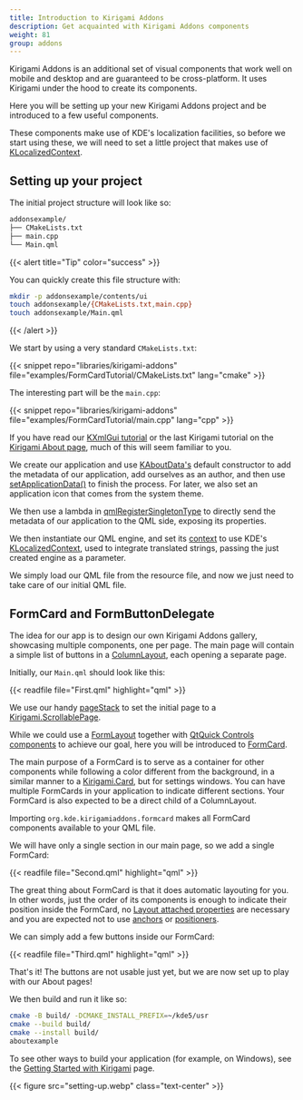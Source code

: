 ```yaml
---
title: Introduction to Kirigami Addons
description: Get acquainted with Kirigami Addons components
weight: 81
group: addons
---
```


Kirigami Addons is an additional set of visual components that work well on mobile and desktop and are guaranteed to be cross-platform. It uses Kirigami under the hood to create its components.

Here you will be setting up your new Kirigami Addons project and be introduced to a few useful components.

These components make use of KDE's localization facilities, so before we start using these, we will need to set a little project that makes use of [KLocalizedContext](docs:ki18n;KLocalizedContext).

## Setting up your project

The initial project structure will look like so:

```bash
addonsexample/
├── CMakeLists.txt
├── main.cpp
└── Main.qml
```

{{< alert title="Tip" color="success" >}}

You can quickly create this file structure with:

```bash
mkdir -p addonsexample/contents/ui
touch addonsexample/{CMakeLists.txt,main.cpp}
touch addonsexample/Main.qml
```

{{< /alert >}}

We start by using a very standard `CMakeLists.txt`:

{{< snippet repo="libraries/kirigami-addons" file="examples/FormCardTutorial/CMakeLists.txt" lang="cmake" >}}

The interesting part will be the `main.cpp`:

{{< snippet repo="libraries/kirigami-addons" file="examples/FormCardTutorial/main.cpp" lang="cpp" >}}

If you have read our [KXmlGui tutorial](/docs/getting-started/kxmlgui) or the last Kirigami tutorial on the [Kirigami About page](/docs/getting-started/kirigami/advanced-add_about_page), much of this will seem familiar to you.

We create our application and use [KAboutData's](docs:kcoreaddons;KAboutData) default constructor to add the metadata of our application, add ourselves as an author, and then use [setApplicationData()](docs:kcoreaddons;KAboutData::setApplicationData) to finish the process. For later, we also set an application icon that comes from the system theme.

We then use a lambda in [qmlRegisterSingletonType](docs:qtqml;QQmlEngine::qmlRegisterSingletonType) to directly send the metadata of our application to the QML side, exposing its properties.

We then instantiate our QML engine, and set its [context](docs:qtqml;QQmlContext) to use KDE's [KLocalizedContext](docs:ki18n;KLocalizedContext), used to integrate translated strings, passing the just created engine as a parameter.

We simply load our QML file from the resource file, and now we just need to take care of our initial QML file.

## FormCard and FormButtonDelegate

The idea for our app is to design our own Kirigami Addons gallery, showcasing multiple components, one per page. The main page will contain a simple list of buttons in a [ColumnLayout](https://doc.qt.io/qt-6/qml-qtquick-layouts-columnlayout.html), each opening a separate page.

Initially, our `Main.qml` should look like this:

{{< readfile file="First.qml" highlight="qml" >}}

We use our handy [pageStack](/docs/getting-started/kirigami/components-pagerow_pagestack) to set the initial page to a [Kirigami.ScrollablePage](docs:kirigami2;ScrollablePage).

While we could use a [FormLayout](/docs/getting-started/kirigami/components-formlayouts) together with [QtQuick Controls components](components-controls) to achieve our goal, here you will be introduced to [FormCard](https://api.kde.org/frameworks/kirigami-addons/html/classFormCard.html).

The main purpose of a FormCard is to serve as a container for other components while following a color different from the background, in a similar manner to a [Kirigami.Card](docs:kirigami2;Card), but for settings windows. You can have multiple FormCards in your application to indicate different sections. Your FormCard is also expected to be a direct child of a ColumnLayout.

Importing `org.kde.kirigamiaddons.formcard` makes all FormCard components available to your QML file.

We will have only a single section in our main page, so we add a single FormCard:

{{< readfile file="Second.qml" highlight="qml" >}}

The great thing about FormCard is that it does automatic layouting for you. In other words, just the order of its components is enough to indicate their position inside the FormCard, no [Layout attached properties](https://doc.qt.io/qt-6/qml-qtquick-layouts-layout.html) are necessary and you are expected not to use [anchors](https://doc.qt.io/qt-6/qtquick-positioning-anchors.html) or [positioners](https://doc.qt.io/qt-6/qtquick-positioning-layouts.html).

We can simply add a few buttons inside our FormCard:

{{< readfile file="Third.qml" highlight="qml" >}}

That's it! The buttons are not usable just yet, but we are now set up to play with our About pages!

We then build and run it like so:

```bash
cmake -B build/ -DCMAKE_INSTALL_PREFIX=~/kde5/usr
cmake --build build/
cmake --install build/
aboutexample
```

To see other ways to build your application (for example, on Windows), see the [Getting Started with Kirigami](/docs/getting-started/kirigami/introduction-getting_started) page.

{{< figure src="setting-up.webp" class="text-center" >}}
